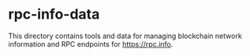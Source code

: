 # rpc-info-data
This directory contains tools and data for managing blockchain network information and RPC endpoints for https://rpc.info. 
